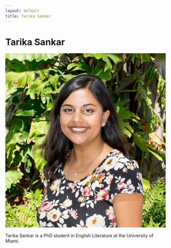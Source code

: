 ```yaml
---
layout: default
title: Tarika Sankar
---
```

<div class="blurb">
	<h1>Tarika Sankar</h1>
	<img src="/assets/Photos/Professional headshot.jpg" alt=Tarika Sankar>
	<p>Tarika Sankar is a PhD student in English Literature at the University of Miami.</p>
</div><!-- /.blurb -->
